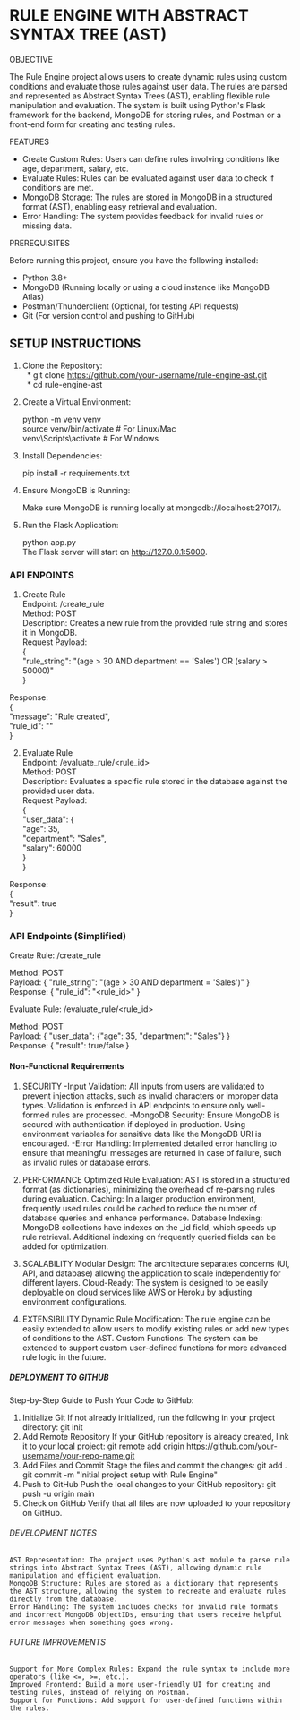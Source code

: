 # RULE ENGINE WITH ABSTRACT SYNTAX TREE (AST)

OBJECTIVE

The Rule Engine project allows users to create dynamic rules using custom conditions and evaluate those rules against user data. The rules are parsed and represented as Abstract Syntax Trees (AST), enabling flexible rule manipulation and evaluation. The system is built using Python's Flask framework for the backend, MongoDB for storing rules, and Postman or a front-end form for creating and testing rules.

FEATURES

* Create Custom Rules: Users can define rules involving conditions like age, department, salary, etc.
* Evaluate Rules: Rules can be evaluated against user data to check if conditions are met.
* MongoDB Storage: The rules are stored in MongoDB in a structured format (AST), enabling easy retrieval and evaluation.
* Error Handling: The system provides feedback for invalid rules or missing data.

PREREQUISITES

Before running this project, ensure you have the following installed:
* Python 3.8+
* MongoDB (Running locally or using a cloud instance like MongoDB Atlas)
* Postman/Thunderclient (Optional, for testing API requests)
* Git (For version control and pushing to GitHub)

## SETUP INSTRUCTIONS

1. Clone the Repository:  
&nbsp; * git clone https://github.com/your-username/rule-engine-ast.git  
&nbsp; * cd rule-engine-ast
2. Create a Virtual Environment:
     
    python -m venv venv  
    source venv/bin/activate    # For Linux/Mac  
    venv\Scripts\activate       # For Windows  
3. Install Dependencies:
     
    pip install -r requirements.txt  
4. Ensure MongoDB is Running:
     
    Make sure MongoDB is running locally at mongodb://localhost:27017/.  
5. Run the Flask Application:
      
    python app.py  
The Flask server will start on http://127.0.0.1:5000.

### API ENPOINTS
1. Create Rule  
    Endpoint: /create_rule  
    Method: POST  
    Description: Creates a new rule from the provided rule string and stores it in MongoDB.  
Request Payload:  
{  
  "rule_string": "(age > 30 AND department == 'Sales') OR (salary > 50000)"  
}  

Response:  
{  
  "message": "Rule created",  
  "rule_id": "<MongoDB ObjectID>"  
}  

2. Evaluate Rule  
    Endpoint: /evaluate_rule/<rule_id>  
    Method: POST  
    Description: Evaluates a specific rule stored in the database against the provided user data.  
Request Payload:  
{  
  "user_data": {  
    "age": 35,  
    "department": "Sales",  
    "salary": 60000  
  }  
}  

Response:  
{  
  "result": true  
}  

### API Endpoints (Simplified)
Create Rule: /create_rule  

Method: POST  
Payload: { "rule_string": "(age > 30 AND department = 'Sales')" }  
Response: { "rule_id": "<rule_id>" }  

Evaluate Rule: /evaluate_rule/<rule_id>  

Method: POST  
Payload: { "user_data": {"age": 35, "department": "Sales"} }  
Response: { "result": true/false }  

#### Non-Functional Requirements
1. SECURITY
    -Input Validation: All inputs from users are validated to prevent injection attacks, such as invalid characters or improper data types. Validation is enforced in API endpoints to ensure only well-formed rules are processed.
    -MongoDB Security: Ensure MongoDB is secured with authentication if deployed in production. Using environment variables for sensitive data like the MongoDB URI is encouraged.
    -Error Handling: Implemented detailed error handling to ensure that meaningful messages are returned in case of failure, such as invalid rules or database errors.

2. PERFORMANCE
    Optimized Rule Evaluation: AST is stored in a structured format (as dictionaries), minimizing the overhead of re-parsing rules during evaluation.
    Caching: In a larger production environment, frequently used rules could be cached to reduce the number of database queries and enhance performance.
    Database Indexing: MongoDB collections have indexes on the _id field, which speeds up rule retrieval. Additional indexing on frequently queried fields can be added for optimization.

3. SCALABILITY
    Modular Design: The architecture separates concerns (UI, API, and database) allowing the application to scale independently for different layers.
    Cloud-Ready: The system is designed to be easily deployable on cloud services like AWS or Heroku by adjusting environment configurations.

4. EXTENSIBILITY
    Dynamic Rule Modification: The rule engine can be easily extended to allow users to modify existing rules or add new types of conditions to the AST.
    Custom Functions: The system can be extended to support custom user-defined functions for more advanced rule logic in the future.

##### DEPLOYMENT TO GITHUB
Step-by-Step Guide to Push Your Code to GitHub:
1. Initialize Git If not already initialized, run the following in your project directory:
   git init
2. Add Remote Repository If your GitHub repository is already created, link it to your local project:
   git remote add origin https://github.com/your-username/your-repo-name.git
3. Add Files and Commit Stage the files and commit the changes:
   git add .
   git commit -m "Initial project setup with Rule Engine"
4. Push to GitHub Push the local changes to your GitHub repository:
   git push -u origin main
5. Check on GitHub Verify that all files are now uploaded to your repository on GitHub.

###### DEVELOPMENT NOTES
    AST Representation: The project uses Python's ast module to parse rule strings into Abstract Syntax Trees (AST), allowing dynamic rule manipulation and efficient evaluation.
    MongoDB Structure: Rules are stored as a dictionary that represents the AST structure, allowing the system to recreate and evaluate rules directly from the database.
    Error Handling: The system includes checks for invalid rule formats and incorrect MongoDB ObjectIDs, ensuring that users receive helpful error messages when something goes wrong.

###### FUTURE IMPROVEMENTS
    Support for More Complex Rules: Expand the rule syntax to include more operators (like <=, >=, etc.).
    Improved Frontend: Build a more user-friendly UI for creating and testing rules, instead of relying on Postman.
    Support for Functions: Add support for user-defined functions within the rules.
